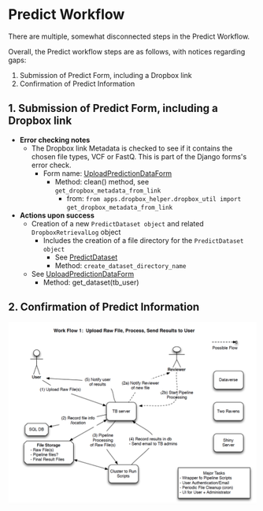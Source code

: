 # Predict Workflow

There are multiple, somewhat disconnected steps in the Predict Workflow.

Overall, the Predict workflow steps are as follows, with notices regarding gaps:

  1. Submission of Predict Form, including a Dropbox link
  2. Confirmation of Predict Information


## 1. Submission of Predict Form, including a Dropbox link

- **Error checking notes**
  - The Dropbox link Metadata is checked to see if it contains
    the chosen file types, VCF or FastQ. This is part of the Django forms's
    error check.
    - Form name: [UploadPredictionDataForm](../gentb_website/tb_website/apps/predict/forms.py#L47)
       - Method: clean() method, see ```get_dropbox_metadata_from_link```
         - from: ```from apps.dropbox_helper.dropbox_util import get_dropbox_metadata_from_link```
- **Actions upon success**
  - Creation of a new ```PredictDataset object``` and related ```DropboxRetrievalLog``` object
    - Includes the creation of a file directory for the ```PredictDataset object```
        - See [PredictDataset](gentb_website/tb_website/apps/predict/models.py)
        - Method: ```create_dataset_directory_name```
  - See [UploadPredictionDataForm](gentb_website/tb_website/apps/predict/forms.py)
    - Method: get_dataset(tb_user)

## 2. Confirmation of Predict Information




![predict workflow](images/predict-workflow.png?raw=true "Predict Workflow")
